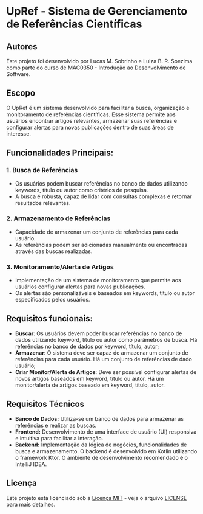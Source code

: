 # UpRef - Sistema de Gerenciamento de Referências Científicas

## Autores

Este projeto foi desenvolvido por Lucas M. Sobrinho e Luiza B. R. Soezima como parte do curso de MAC0350 - Introdução ao Desenvolvimento de Software.

## Escopo
O UpRef é um sistema desenvolvido para facilitar a busca, organização e monitoramento de referências científicas. Esse sistema permite aos usuários encontrar artigos relevantes, armazenar suas referências e configurar alertas para novas publicações dentro de suas áreas de interesse.

## Funcionalidades Principais:

### 1. Busca de Referências
   - Os usuários podem buscar referências no banco de dados utilizando keywords, título ou autor como critérios de pesquisa.
   - A busca é robusta, capaz de lidar com consultas complexas e retornar resultados relevantes.

### 2. Armazenamento de Referências
   - Capacidade de armazenar um conjunto de referências para cada usuário.
   - As referências podem ser adicionadas manualmente ou encontradas através das buscas realizadas.

### 3. Monitoramento/Alerta de Artigos
   - Implementação de um sistema de monitoramento que permite aos usuários configurar alertas para novas publicações.
   - Os alertas são personalizáveis e baseados em keywords, título ou autor especificados pelos usuários.

## Requisitos funcionais:
- **Buscar**: Os usuários devem poder buscar referências no banco de dados utilizando keyword, título ou autor como parâmetros de busca. Há referências no banco de dados por keyword, título, autor;
- **Armazenar**: O sistema deve ser capaz de armazenar um conjunto de referências para cada usuário. Há um conjunto de referências de dado usuário;
- **Criar Monitor/Alerta de Artigos**: Deve ser possível configurar alertas de novos artigos baseados em keyword, título ou autor. Há um monitor/alerta de artigos baseado em keyword, título, autor.

## Requisitos Técnicos

- **Banco de Dados:** Utiliza-se um banco de dados para armazenar as referências e realizar as buscas.
- **Frontend:** Desenvolvimento de uma interface de usuário (UI) responsiva e intuitiva para facilitar a interação.
- **Backend:** Implementação da lógica de negócios, funcionalidades de busca e armazenamento.  O backend é desenvolvido em Kotlin utilizando o framework Ktor. O ambiente de desenvolvimento recomendado é o IntelliJ IDEA.

## Licença

Este projeto está licenciado sob a [Licença MIT](https://opensource.org/licenses/MIT) - veja o arquivo [LICENSE](LICENSE) para mais detalhes.
